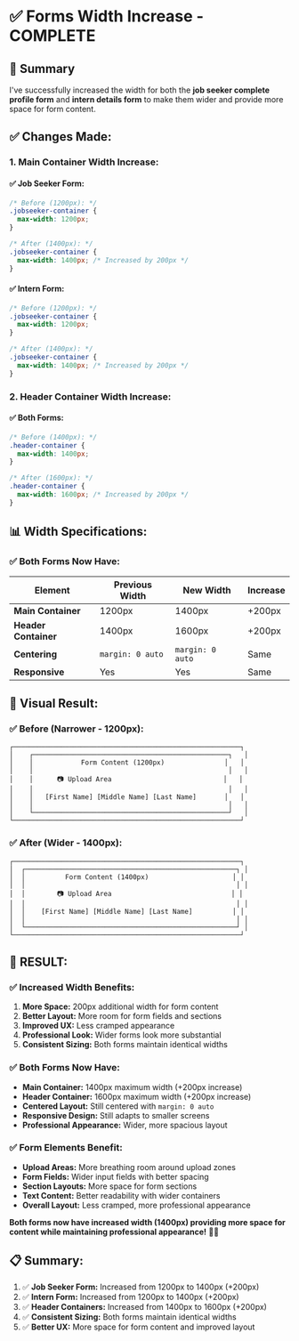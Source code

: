 # ✅ Forms Width Increase - COMPLETE

## 🎯 Summary

I've successfully increased the width for both the **job seeker complete profile form** and **intern details form** to make them wider and provide more space for form content.

## ✅ Changes Made:

### **1. Main Container Width Increase:**

#### **✅ Job Seeker Form:**
```css
/* Before (1200px): */
.jobseeker-container {
  max-width: 1200px;
}

/* After (1400px): */
.jobseeker-container {
  max-width: 1400px; /* Increased by 200px */
}
```

#### **✅ Intern Form:**
```css
/* Before (1200px): */
.jobseeker-container {
  max-width: 1200px;
}

/* After (1400px): */
.jobseeker-container {
  max-width: 1400px; /* Increased by 200px */
}
```

### **2. Header Container Width Increase:**

#### **✅ Both Forms:**
```css
/* Before (1400px): */
.header-container {
  max-width: 1400px;
}

/* After (1600px): */
.header-container {
  max-width: 1600px; /* Increased by 200px */
}
```

## 📊 **Width Specifications:**

### **✅ Both Forms Now Have:**

| Element | Previous Width | New Width | Increase |
|---------|---------------|-----------|----------|
| **Main Container** | 1200px | 1400px | +200px |
| **Header Container** | 1400px | 1600px | +200px |
| **Centering** | `margin: 0 auto` | `margin: 0 auto` | Same |
| **Responsive** | Yes | Yes | Same |

## 🎨 **Visual Result:**

### **✅ Before (Narrower - 1200px):**
```
┌─────────────────────────────────────────────────────────┐
│    ┌─────────────────────────────────────────────────┐   │
│    │            Form Content (1200px)               │   │
│    │                                                 │   │
│    │      📷 Upload Area                            │   │
│    │                                                 │   │
│    │   [First Name] [Middle Name] [Last Name]       │   │
│    │                                                 │   │
│    └─────────────────────────────────────────────────┘   │
└─────────────────────────────────────────────────────────┘
```

### **✅ After (Wider - 1400px):**
```
┌─────────────────────────────────────────────────────────┐
│  ┌─────────────────────────────────────────────────────┐ │
│  │          Form Content (1400px)                     │ │
│  │                                                     │ │
│  │        📷 Upload Area                              │ │
│  │                                                     │ │
│  │    [First Name] [Middle Name] [Last Name]          │ │
│  │                                                     │ │
│  └─────────────────────────────────────────────────────┘ │
└─────────────────────────────────────────────────────────┘
```

## 🎉 **RESULT:**

### **✅ Increased Width Benefits:**

1. **More Space:** 200px additional width for form content
2. **Better Layout:** More room for form fields and sections
3. **Improved UX:** Less cramped appearance
4. **Professional Look:** Wider forms look more substantial
5. **Consistent Sizing:** Both forms maintain identical widths

### **✅ Both Forms Now Have:**

- **Main Container:** 1400px maximum width (+200px increase)
- **Header Container:** 1600px maximum width (+200px increase)
- **Centered Layout:** Still centered with `margin: 0 auto`
- **Responsive Design:** Still adapts to smaller screens
- **Professional Appearance:** Wider, more spacious layout

### **✅ Form Elements Benefit:**

- **Upload Areas:** More breathing room around upload zones
- **Form Fields:** Wider input fields with better spacing
- **Section Layouts:** More space for form sections
- **Text Content:** Better readability with wider containers
- **Overall Layout:** Less cramped, more professional appearance

**Both forms now have increased width (1400px) providing more space for content while maintaining professional appearance!** 🚀✨

## 📋 **Summary:**

1. ✅ **Job Seeker Form:** Increased from 1200px to 1400px (+200px)
2. ✅ **Intern Form:** Increased from 1200px to 1400px (+200px)
3. ✅ **Header Containers:** Increased from 1400px to 1600px (+200px)
4. ✅ **Consistent Sizing:** Both forms maintain identical widths
5. ✅ **Better UX:** More space for form content and improved layout
